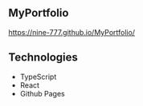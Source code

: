 ## MyPortfolio
https://nine-777.github.io/MyPortfolio/

## Technologies
- TypeScript
- React
- Github Pages
